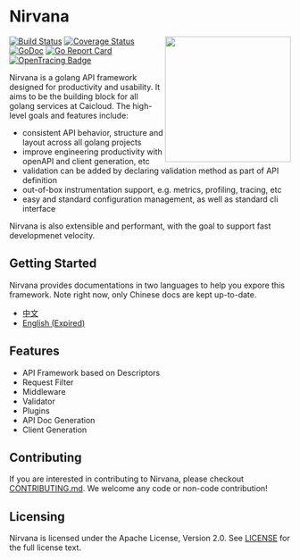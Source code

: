 # Nirvana

<img align="right" width="225px" src="https://user-images.githubusercontent.com/2191361/35839723-e9e5cdfa-0b2c-11e8-853a-8d3870f9e7ac.png">

[![Build Status](https://travis-ci.org/caicloud/nirvana.svg?branch=master)](https://travis-ci.org/caicloud/nirvana)
[![Coverage Status](https://coveralls.io/repos/github/caicloud/nirvana/badge.svg?branch=master)](https://coveralls.io/github/caicloud/nirvana?branch=master)
[![GoDoc](http://godoc.org/github.com/caicloud/nirvana?status.svg)](http://godoc.org/github.com/caicloud/nirvana)
[![Go Report Card](https://goreportcard.com/badge/github.com/caicloud/nirvana)](https://goreportcard.com/report/github.com/caicloud/nirvana)
[![OpenTracing Badge](https://img.shields.io/badge/OpenTracing-enabled-blue.svg)](http://opentracing.io)

Nirvana is a golang API framework designed for productivity and usability. It aims to be the building block for
all golang services at Caicloud. The high-level goals and features include:

* consistent API behavior, structure and layout across all golang projects
* improve engineering productivity with openAPI and client generation, etc
* validation can be added by declaring validation method as part of API definition
* out-of-box instrumentation support, e.g. metrics, profiling, tracing, etc
* easy and standard configuration management, as well as standard cli interface

Nirvana is also extensible and performant, with the goal to support fast developmenet velocity.

## Getting Started

Nirvana provides documentations in two languages to help you expore this framework. Note right now, only Chinese
docs are kept up-to-date.

- [中文](https://caicloud.github.io/nirvana/zh-hans)
- [English (Expired)](https://caicloud.github.io/nirvana/en)

## Features

- API Framework based on Descriptors
- Request Filter
- Middleware
- Validator
- Plugins
- API Doc Generation
- Client Generation

## Contributing

If you are interested in contributing to Nirvana, please checkout [CONTRIBUTING.md](./CONTRIBUTING.md).
We welcome any code or non-code contribution!

## Licensing

Nirvana is licensed under the Apache License, Version 2.0. See [LICENSE](./LICENSE) for the full license text.
